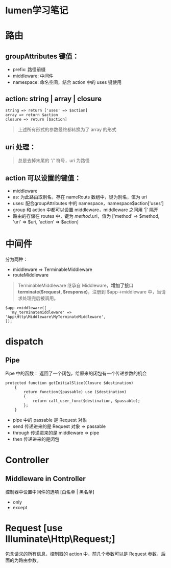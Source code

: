 lumen学习笔记
===================

# 路由

## groupAttributes 键值：

- prefix: 路径前缀
- middleware: 中间件
- namespace: 命名空间，结合 action 中的 uses 键使用

## action: string | array | closure
```
string => return ['uses' => $action]
array => return $action
closure => return [$action]
``` 

>    上述所有形式的参数最终都转换为了 array 的形式

## uri 处理：

> 总是去掉末尾的 '/' 符号，uri 为路径


## action 可以设置的键值：

- middleware
- as: 为此路由取别名，存在 nameRouts 数组中，键为别名，值为 uri
- uses: 配合groupAttributes 中的 namespace，namespace\$action['uses']
- group 和 action 中都可以设置 middleware，middleware 之间用 '|' 隔开
- 路由的存储在 routes 中，键为 $method.$uri，值为 ['method' => $method, 'uri' => $uri, 'action' => $action]


# 中间件

分为两种：

- middleware => TerminableMiddleware
- routeMiddleware 

> TerminableMiddleware 继承自 Middleware，**增加了接口 terminate($request, $response)**，注册到 $app->middleware 中，当请求处理完后被调用。

  ```
  $app->middleware([
    'my_terminatemiddleware' => 'App\Http\Middleware\MyTerminateMiddleware',
 ]);
```

# dispatch

## Pipe

Pipe 中的函数： 返回了一个闭包，给原来的闭包有一个传递参数的机会

```
protected function getInitialSlice(Closure $destination)
    {
        return function($passable) use ($destination)
        {
            return call_user_func($destination, $passable);
        };
    }
```

- pipe 中的 passable 是 Request 对象
- send 传递进来的是 Request 对象 => passable
- through 传递进来的是 middleware => pipe
- then 传递进来的是闭包

# Controller

## Middleware in Controller

控制器中设置中间件的选项 [白名单 | 黑名单]

- only
- except

# Request [use Illuminate\Http\Request;]

包含请求的所有信息，控制器的 action 中，前几个参数可以是 Request 参数，后面的为路由参数。
